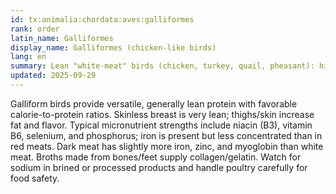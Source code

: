 ```yaml
---
id: tx:animalia:chordata:aves:galliformes
rank: order
latin_name: Galliformes
display_name: Galliformes (chicken-like birds)
lang: en
summary: Lean "white-meat" birds (chicken, turkey, quail, pheasant): high protein, modest fat (higher with skin), good niacin/B6/selenium; heme iron is lower than red meat.
updated: 2025-09-29
---
```


Galliform birds provide versatile, generally lean protein with favorable calorie-to-protein ratios. Skinless breast is very lean; thighs/skin increase fat and flavor. Typical micronutrient strengths include niacin (B3), vitamin B6, selenium, and phosphorus; iron is present but less concentrated than in red meats. Dark meat has slightly more iron, zinc, and myoglobin than white meat. Broths made from bones/feet supply collagen/gelatin. Watch for sodium in brined or processed products and handle poultry carefully for food safety.
